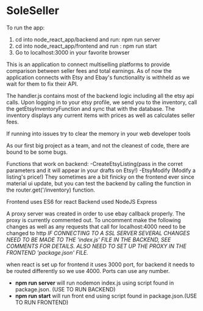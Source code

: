 # SoleSeller


To run the app:
1) cd into node_react_app/backend and run: npm run server
2) cd into node_react_app/frontend and run : npm run start
3) Go to localhost:3000 in your favorite browser

This is an application to connect multiselling platforms to provide comparison between seller fees and total earnings. 
As of now the application connects with Etsy and Ebay's functionality is withheld as we wait for them to fix their API. 

The handler.js contains most of the backend logic including all the etsy api calls.
Upon logging in to your etsy profile, we send you to the inventory, call the getEtsyInventoryFunction and sync that with the database.
The inventory displays any current items with prices as well as calculates seller fees.

If running into issues try to clear the memory in your web developer tools 

As our first big project as a team, and not the cleanest of code, there are bound to be some bugs. 

Functions that work on backend:
-CreateEtsyListing(pass in the corret parameters and it will appear in your drafts on Etsy!)
-EtsyModify (Modify a listing's price!)
They sometimes are a bit finicky on the frontend ever since material ui update, but you can test the backend by calling the function in the  router.get('/inventory) function. 

 

Frontend uses ES6 for react
Backend used NodeJS Express

A proxy server was created in order to use ebay callback properly. 
The proxy is currently commented out. To uncomment make the following changes as well as any requests that call for localhost:4000 need to be changed to http
*IF CONNECTING TO A SSL SERVER SEVERAL CHANGES NEED TO BE MADE TO THE 'index.js' FILE IN THE BACKEND, SEE COMMENTS FOR DETAILS. ALSO NEED TO SET UP THE PROXY IN THE FRONTEND 'package.json' FILE.*


when react is set up for frontend it uses 3000 port, for backend it needs to be routed differently so we use 4000. Ports can use any number.

- **npm run server** will run nodemon index.js using script found in package.json. (USE TO RUN BACKEND)
- **npm run start** will run front end using script found in package.json.(USE TO RUN FRONTEND)



